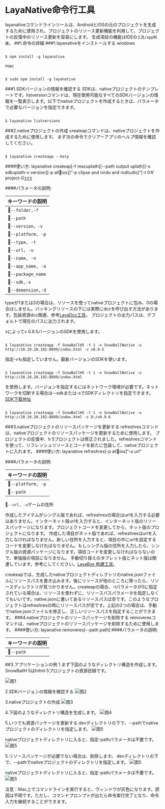 # LayaNative命令行工具
layanativeコマンドラインツールは、AndroidとiOSの元のプロジェクトを生成するために使用され、プロジェクトのリソース更新機能を利用して、プロジェクトの反復中のリソース更新を容易にします。
生成項目の機能はIDEの`工具/app构建`。
##1.命令の詳細
###1.layanativeをインストールする
windows

```

$ npm install -g layanative  
```

mac

```

$ sudo npm install -g layanative  
```

###1.SDKバージョンの情報を確認する
SDKは、nativeプロジェクトのテンプレートです。listversionコマンドは、現在使用可能なすべてのSDKバージョンの情報を一覧表示します。以下でnativeプロジェクトを作成するときは、パラメータで必要なバージョンを指定できます。

```

$ layanative listversions  
```

###2.nativeプロジェクトの作成
createapコマンドは、nativeプロジェクトを作成するために使用します。
まず次の命令でクリアーアプリのヘルプ情報を確認してください。

```

$ layanative createapp --help
```

####使い方:
layanative createap[-f rescuplath][--path output uplath][-s sdkuplath-v version][-p all𞓜ios]]“-p clipse and roidu and rodtudio]”[-t 0ギproject-0ӡӡӡ

####パラメータの説明:

|キーワードの説明
|--------------------------
𞓜`--folder,-f`|リソースパス：ゲームリソースをクライアントにパッケージして、ネットワークのダウンロードを減らすために、ローカルのゲームディレクトリを選択します。例えば、indexを起動してd:/game/index.で、そのリソースパスはd:/gameです。tが0の場合は記入しないでください
𞓜`--path`|native項目出力ディレクトリ[デフォルト値:“.”]
𞓜`--version，-v`|SDKバージョン：特定のバージョンのSDKが自動的に使用され、システムはサーバからSDKをダウンロードして特定の場所に保存される。--versionと--sdkは互いに矛盾しているので同時に指定することはできません。すべて指定しない場合は最新バージョンのSDKをデフォルトで使用します。
𞓜`--platform, -p`|プロジェクトプラットフォーム[オプション値:all，ios，android Uueclipse，android_studio][デフォルト値:all]
𞓜`--type, -t`|作成タイプ[0:リソースパックをしない1:リソースパックをする2:マシンバージョン][デフォルト値:0]
𞓜`--url, -u`|ゲームの住所[tが0か1の場合は、必ず記入してください。tが2の場合は記入しないでください。]
𞓜`--name, -n`|プロジェクト名：nativeプロジェクト名[デフォルト値:LayaBox]
𞓜`--app_name, -a`|アプリケーション名：アプリを携帯にインストールして表示する名前［デフォルト値：LayaBox］
𞓜`--package_name`|包名[デフォルト値：comp.layabox.game]
𞓜`--sdk,-s`|SDKローカルディレクトリ：カスタムSDKディレクトリ、オプションパラメータ。ネットを切断する場合に使用しますが、一般的にはパラメータ-versionを使用することを勧めます。
𞓜`--demension,-d`|プロジェクトタイプは2 Dですか？それとも3 Dですか？バージョン1.2.13は［オプション値：2 D，3 D］［デフォルト値：2 D］を追加します。
typeが1または2の場合は、リソースを使ってnativeプロジェクトに包み、0の場合はしません。パッキングリソースの下には実際にdccを呼び出す方法があります。包装資源dcc関連、参考[LayaDcc工具](https://github.com/layabox/layaair-doc/tree/master/Chinese/LayaNative/LayaDcc_Tool)。
プロジェクトの出力パスは、デフォルトで現在のパスに出力されます。

vによってv 0.9.5バージョンのSDKを使用します。

```

$ layanative createapp -f SnowBallH5 -t 1 -n SnowBallNative -u http://10.10.20.102:8899/index.html -v v0.9.5
```


指定-vも指定していません。最新バージョンのSDKを使います。

```

$ layanative createapp -f SnowBallH5 -t 1 -n SnowBallNative -u http://10.10.20.102:8899/index.html
```

を使用します。バージョンを指定するにはネットワーク環境が必要です。ネットワークを切断する場合は--sdkまたは-sでSDKディレクトリを指定できます。[SDK下载地址](https://ldc.layabox.com/layadownload/?type=layaairnative-LayaAir%20Native%20SDK%200.9.6)

```

$ layanative createapp -f SnowBallH5 -t 1 -n SnowBallNative -u http://10.10.20.102:8899/index.html -s D:/v0.9.6
```

###3.nativeプロジェクトのリソースパッケージを更新する
refreshresコマンドは、nativeプロジェクトのリソースパッケージを更新するために使用します。
プロジェクトの反復中、h 5プロジェクトは修正されました。refreshresコマンドを使って、リフレッシュリソースとコードを新たに包装して、nativeプロジェクトに入れます。
####使い方:
layanative refreshres[-p all𞓜ios]“-u url”

####パラメータの説明:

|キーワードの説明
|--------------------------
𞓜`--platform, -p`|プロジェクトプラットフォーム[オプション値:all，ios，android Uueclipse，android_studio][デフォルト値:all]
𞓜`--path`|nativeプロジェクトパス[デフォルト値:“.”]
𞓜`--url, -u`ゲームの住所


作成したアイテムがシングル版であれば、refreshresの場合はurlを入力する必要はありません。インターネット版urlを入力すると、インターネット版のリソースパッケージになります。プロジェクトコードを変更してから、ネット版のプロジェクトになります。
作成した項目がネット版であれば、refreshresはurlを入力しなければなりません。新しい住所を入力すると、項目の中にurlを設定するコードを変更しなければなりません。もしシングル版の住所を入力したら、シングル版の資源パッケージになります。項目コードを変更しなければならないので、単独版の項目になりません。
手動切り替えのタブレット版とネット版は関連しています。参考にしてください。[LayaBox 构建工具](https://github.com/layabox/layaair-doc/tree/master/Chinese/LayaNative/build_Tool)。

createapでは、生成したnativeプロジェクトディレクトリのnative.jsonファイルにリソースパスを書き込みます。後にリソースが他のところに移ったら、リソースディレクトリが見つかりません。createapの場合、-tパラメータが0に指定されている場合は、リソースを使わずに、リソースパスパラメータを指定しなくてもいいです。native.jsonに書いてあるリソースパスは空です。このようなプロジェクトはrefreshresの時にリソースパスが空です。上記の2つの場合は、手動でnative.jsonファイルを修正し、正しいリソースパスを指定することができます。
###4.nativeプロジェクトのリソースパッケージを削除する
removeresコマンドは、nativeプロジェクトのリソースパッケージを削除するために使用します。
####使い方:
layanative removeres[--path path]
####パラメータの説明:

|キーワードの説明
|--------------------------
𞓜`--path`|nativeプロジェクトパス[デフォルト値:“.”]

##3.アプリケーションの例
1.まず下図のようなディレクトリ構造を作成します。SnowBallH 5はhttml 5プロジェクトの資源目録です。

![图1](img/1.png)  

2.SDKバージョンの情報を確認する
![图2](img/2.png)  

3.nativeプロジェクトの作成
![图3](img/3.png)  

4.下図のようなディレクトリ構造を生成します。
![图4](img/4.png)  

5.いつでも資源パッケージを更新する
devディレクトリの下で、--pathでnativeプロジェクトのディレクトリを指定します。
![图5](img/5.png)       

nativeプロジェクトディレクトリに入ると、指定-pathパラメータは不要です。
![图5](img/6.png)   

5.リソースパッケージが必要でない場合は、削除します。
devディレクトリの下で、--pathでnativeプロジェクトのディレクトリを指定します。
![图5](img/7.png)    

nativeプロジェクトディレクトリに入ると、指定-pathパラメータは不要です。
![图5](img/8.png)  


注意：Mac上でコマンドラインを実行すると、ウィンドウが灰色になります。原因は不明です。ただし、コマンドプロンプトが出たら命令実行完了となり、命令入力を継続することができます。